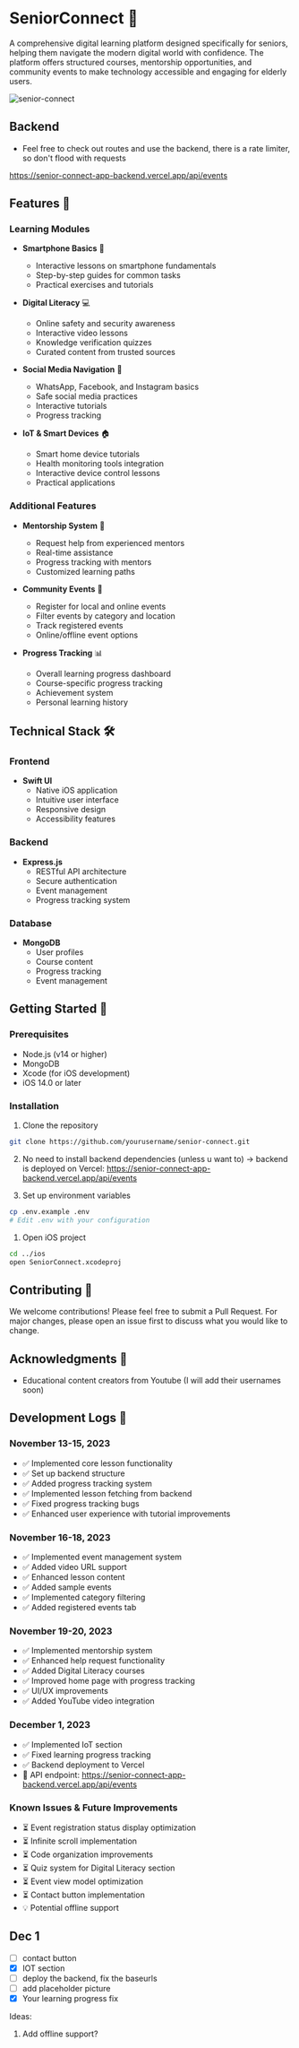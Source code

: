 # SeniorConnect 🌟

A comprehensive digital learning platform designed specifically for seniors, helping them navigate the modern digital world with confidence. The platform offers structured courses, mentorship opportunities, and community events to make technology accessible and engaging for elderly users.

![senior-connect](https://github.com/user-attachments/assets/bc9dcdb8-2dbf-4a19-91c5-059210732e37)


## Backend

- Feel free to check out routes and use the backend, there is a rate limiter, so don't flood with requests

https://senior-connect-app-backend.vercel.app/api/events

## Features 🚀

### Learning Modules

- **Smartphone Basics** 📱

  - Interactive lessons on smartphone fundamentals
  - Step-by-step guides for common tasks
  - Practical exercises and tutorials

- **Digital Literacy** 💻

  - Online safety and security awareness
  - Interactive video lessons
  - Knowledge verification quizzes
  - Curated content from trusted sources

- **Social Media Navigation** 🤝

  - WhatsApp, Facebook, and Instagram basics
  - Safe social media practices
  - Interactive tutorials
  - Progress tracking

- **IoT & Smart Devices** 🏠
  - Smart home device tutorials
  - Health monitoring tools integration
  - Interactive device control lessons
  - Practical applications

### Additional Features

- **Mentorship System** 👥

  - Request help from experienced mentors
  - Real-time assistance
  - Progress tracking with mentors
  - Customized learning paths

- **Community Events** 📅

  - Register for local and online events
  - Filter events by category and location
  - Track registered events
  - Online/offline event options

- **Progress Tracking** 📊
  - Overall learning progress dashboard
  - Course-specific progress tracking
  - Achievement system
  - Personal learning history

## Technical Stack 🛠

### Frontend

- **Swift UI**
  - Native iOS application
  - Intuitive user interface
  - Responsive design
  - Accessibility features

### Backend

- **Express.js**
  - RESTful API architecture
  - Secure authentication
  - Event management
  - Progress tracking system

### Database

- **MongoDB**
  - User profiles
  - Course content
  - Progress tracking
  - Event management

## Getting Started 🏁

### Prerequisites

- Node.js (v14 or higher)
- MongoDB
- Xcode (for iOS development)
- iOS 14.0 or later

### Installation

1. Clone the repository

```bash
git clone https://github.com/yourusername/senior-connect.git
```

2. No need to install backend dependencies (unless u want to) -> backend is deployed on Vercel: https://senior-connect-app-backend.vercel.app/api/events

3. Set up environment variables

```bash
cp .env.example .env
# Edit .env with your configuration
```

1. Open iOS project

```bash
cd ../ios
open SeniorConnect.xcodeproj
```

## Contributing 🤝

We welcome contributions! Please feel free to submit a Pull Request. For major changes, please open an issue first to discuss what you would like to change.

## Acknowledgments 🙏

- Educational content creators from Youtube (I will add their usernames soon)

## Development Logs 📝

### November 13-15, 2023

- ✅ Implemented core lesson functionality
- ✅ Set up backend structure
- ✅ Added progress tracking system
- ✅ Implemented lesson fetching from backend
- ✅ Fixed progress tracking bugs
- ✅ Enhanced user experience with tutorial improvements

### November 16-18, 2023

- ✅ Implemented event management system
- ✅ Added video URL support
- ✅ Enhanced lesson content
- ✅ Added sample events
- ✅ Implemented category filtering
- ✅ Added registered events tab

### November 19-20, 2023

- ✅ Implemented mentorship system
- ✅ Enhanced help request functionality
- ✅ Added Digital Literacy courses
- ✅ Improved home page with progress tracking
- ✅ UI/UX improvements
- ✅ Added YouTube video integration

### December 1, 2023

- ✅ Implemented IoT section
- ✅ Fixed learning progress tracking
- ✅ Backend deployment to Vercel
- 🔄 API endpoint: https://senior-connect-app-backend.vercel.app/api/events

### Known Issues & Future Improvements

- ⏳ Event registration status display optimization
- ⏳ Infinite scroll implementation
- ⏳ Code organization improvements
- ⏳ Quiz system for Digital Literacy section
- ⏳ Event view model optimization
- ⏳ Contact button implementation
- 💡 Potential offline support

## Dec 1

- [ ] contact button
- [x] IOT section
- [ ] deploy the backend, fix the baseurls
- [ ] add placeholder picture
- [x] Your learning progress fix

Ideas:

1. Add offline support?
